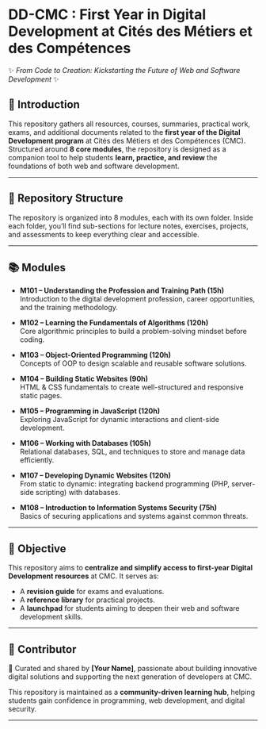 # DD-CMC : First Year in Digital Development at Cités des Métiers et des Compétences  

✨ *From Code to Creation: Kickstarting the Future of Web and Software Development* ✨  

## 📌 Introduction  
This repository gathers all resources, courses, summaries, practical work, exams, and additional documents related to the **first year of the Digital Development program** at Cités des Métiers et des Compétences (CMC).  
Structured around **8 core modules**, the repository is designed as a companion tool to help students **learn, practice, and review** the foundations of both web and software development.  

---

## 📂 Repository Structure  
The repository is organized into 8 modules, each with its own folder. Inside each folder, you’ll find sub-sections for lecture notes, exercises, projects, and assessments to keep everything clear and accessible.  

---

## 📚 Modules  

- **M101 – Understanding the Profession and Training Path (15h)**  
  Introduction to the digital development profession, career opportunities, and the training methodology.  

- **M102 – Learning the Fundamentals of Algorithms (120h)**  
  Core algorithmic principles to build a problem-solving mindset before coding.  

- **M103 – Object-Oriented Programming (120h)**  
  Concepts of OOP to design scalable and reusable software solutions.  

- **M104 – Building Static Websites (90h)**  
  HTML & CSS fundamentals to create well-structured and responsive static pages.  

- **M105 – Programming in JavaScript (120h)**  
  Exploring JavaScript for dynamic interactions and client-side development.  

- **M106 – Working with Databases (105h)**  
  Relational databases, SQL, and techniques to store and manage data efficiently.  

- **M107 – Developing Dynamic Websites (120h)**  
  From static to dynamic: integrating backend programming (PHP, server-side scripting) with databases.  

- **M108 – Introduction to Information Systems Security (75h)**  
  Basics of securing applications and systems against common threats.  

---

## 🎯 Objective  
This repository aims to **centralize and simplify access to first-year Digital Development resources** at CMC. It serves as:  
- A **revision guide** for exams and evaluations.  
- A **reference library** for practical projects.  
- A **launchpad** for students aiming to deepen their web and software development skills.  

---

## 👤 Contributor  
🚀 Curated and shared by **[Your Name]**, passionate about building innovative digital solutions and supporting the next generation of developers at CMC.  

This repository is maintained as a **community-driven learning hub**, helping students gain confidence in programming, web development, and digital security.  

---
